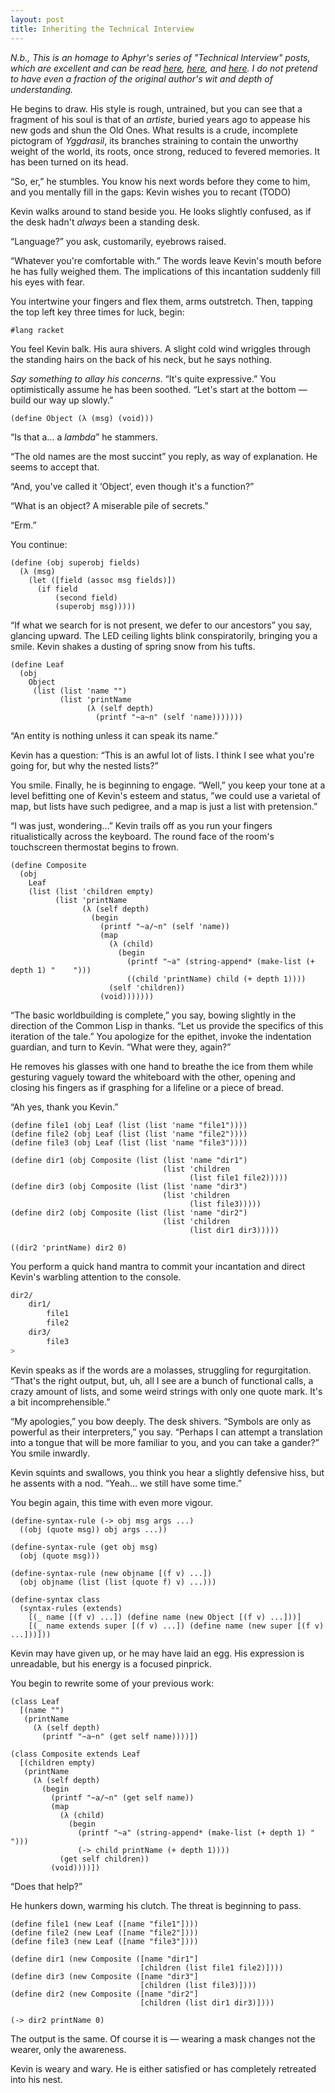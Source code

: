 ```yaml
---
layout: post
title: Inheriting the Technical Interview
---
```

_N.b., This is an homage to Aphyr's series of "Technical Interview" posts, which are excellent and can be read [here](https://aphyr.com/posts/340-reversing-the-technical-interview), [here](https://aphyr.com/posts/341-hexing-the-technical-interview), and [here](https://aphyr.com/posts/342-typing-the-technical-interview). I do not pretend to have even a fraction of the original author's wit and depth of understanding._

He begins to draw. His style is rough, untrained, but you can see that a fragment of his soul is that of an _artiste_, buried years ago to appease his new gods and shun the Old Ones. What results is a crude, incomplete pictogram of _Yggdrasil_, its branches straining to contain the unworthy weight of the world, its roots, once strong, reduced to fevered memories. It has been turned on its head.

“So, er,” he stumbles. You know his next words before they come to him, and you mentally fill in the gaps: Kevin wishes you to recant (TODO)

Kevin walks around to stand beside you. He looks slightly confused, as if the desk hadn't _always_ been a standing desk.

“Language?” you ask, customarily, eyebrows raised.

“Whatever you're comfortable with.” The words leave Kevin's mouth before he has fully weighed them. The implications of this incantation suddenly fill his eyes with fear.

You intertwine your fingers and flex them, arms outstretch. Then, tapping the top left key three times for luck, begin:

```racket
#lang racket
```

You feel Kevin balk. His aura shivers. A slight cold wind wriggles through the standing hairs on the back of his neck, but he says nothing.

_Say something to allay his concerns_. “It's quite expressive.” You optimistically assume he has been soothed. “Let's start at the bottom — build our way up slowly.”

```racket
(define Object (λ (msg) (void)))
```

“Is that a… a _lambda_” he stammers.

“The old names are the most succint” you reply, as way of explanation. He seems to accept that.

“And, you've called it ‘Object’, even though it's a function?”

“What is an object? A miserable pile of secrets.”

“Erm.”

You continue:

```racket
(define (obj superobj fields)
  (λ (msg)
    (let ([field (assoc msg fields)])
      (if field
          (second field)
          (superobj msg)))))
```

“If what we search for is not present, we defer to our ancestors” you say, glancing upward. The LED ceiling lights blink conspiratorily, bringing you a smile. Kevin shakes a dusting of spring snow from his tufts.

```racket
(define Leaf
  (obj
    Object
     (list (list 'name "")
           (list 'printName
                 (λ (self depth)
                   (printf "~a~n" (self 'name)))))))
```

“An entity is nothing unless it can speak its name.”

Kevin has a question: “This is an awful lot of lists. I think I see what you're going for, but why the nested lists?”

You smile. Finally, he is beginning to engage. “Well,” you keep your tone at a level befitting one of Kevin's esteem and status, ”we could use a varietal of map, but lists have such pedigree, and a map is just a list with pretension.”

“I was just, wondering…” Kevin trails off as you run your fingers ritualistically across the keyboard. The round face of the room's touchscreen thermostat begins to frown.

```racket
(define Composite
  (obj
    Leaf
    (list (list 'children empty)
          (list 'printName
                (λ (self depth)
                  (begin
                    (printf "~a/~n" (self 'name))
                    (map
                      (λ (child)
                        (begin
                          (printf "~a" (string-append* (make-list (+ depth 1) "    ")))
                          ((child 'printName) child (+ depth 1))))
                      (self 'children))
                    (void)))))))
```

“The basic worldbuilding is complete,” you say, bowing slightly in the direction of the Common Lisp in thanks. “Let us provide the specifics of this iteration of the tale.” You apologize for the epithet, invoke the indentation guardian, and turn to Kevin. “What were they, again?”

He removes his glasses with one hand to breathe the ice from them while gesturing vaguely toward the whiteboard with the other, opening and closing his fingers as if grasphing for a lifeline or a piece of bread.

“Ah yes, thank you Kevin.”

```racket
(define file1 (obj Leaf (list (list 'name "file1"))))
(define file2 (obj Leaf (list (list 'name "file2"))))
(define file3 (obj Leaf (list (list 'name "file3"))))

(define dir1 (obj Composite (list (list 'name "dir1")
                                  (list 'children
                                        (list file1 file2)))))
(define dir3 (obj Composite (list (list 'name "dir3")
                                  (list 'children
                                        (list file3)))))
(define dir2 (obj Composite (list (list 'name "dir2")
                                  (list 'children
                                        (list dir1 dir3)))))

((dir2 'printName) dir2 0)
```

You perform a quick hand mantra to commit your incantation and direct Kevin's warbling attention to the console.

```bash
dir2/
    dir1/
        file1
        file2
    dir3/
        file3
>
```

Kevin speaks as if the words are a molasses, struggling for regurgitation. “That's the right output, but, uh, all I see are a bunch of functional calls, a crazy amount of lists, and some weird strings with only one quote mark. It's a bit incomprehensible.”

“My apologies,” you bow deeply. The desk shivers. “Symbols are only as powerful as their interpreters,” you say. “Perhaps I can attempt a translation into a tongue that will be more familiar to you, and you can take a gander?” You smile inwardly.

Kevin squints and swallows, you think you hear a slightly defensive hiss, but he assents with a nod. “Yeah… we still have some time.”

You begin again, this time with even more vigour.

```racket
(define-syntax-rule (-> obj msg args ...)
  ((obj (quote msg)) obj args ...))

(define-syntax-rule (get obj msg)
  (obj (quote msg)))

(define-syntax-rule (new objname [(f v) ...])
  (obj objname (list (list (quote f) v) ...)))

(define-syntax class
  (syntax-rules (extends)
    [(_ name [(f v) ...]) (define name (new Object [(f v) ...]))]
    [(_ name extends super [(f v) ...]) (define name (new super [(f v) ...]))]))
```

Kevin may have given up, or he may have laid an egg. His expression is unreadable, but his energy is a focused pinprick.

You begin to rewrite some of your previous work:

```racket
(class Leaf
  [(name "")
   (printName
     (λ (self depth)
       (printf "~a~n" (get self name))))])

(class Composite extends Leaf
  [(children empty)
   (printName
     (λ (self depth)
       (begin
         (printf "~a/~n" (get self name))
         (map
           (λ (child)
             (begin
               (printf "~a" (string-append* (make-list (+ depth 1) "    ")))
               (-> child printName (+ depth 1))))
           (get self children))
         (void))))])
```

“Does that help?”

He hunkers down, warming his clutch. The threat is beginning to pass.

```racket
(define file1 (new Leaf ([name "file1"])))
(define file2 (new Leaf ([name "file2"])))
(define file3 (new Leaf ([name "file3"])))

(define dir1 (new Composite ([name "dir1"]
                             [children (list file1 file2)])))
(define dir3 (new Composite ([name "dir3"]
                             [children (list file3)])))
(define dir2 (new Composite ([name "dir2"]
                             [children (list dir1 dir3)])))

(-> dir2 printName 0)
```

The output is the same. Of course it is — wearing a mask changes not the wearer, only the awareness.

Kevin is weary and wary. He is either satisfied or has completely retreated into his nest.
